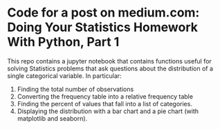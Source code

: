 # Code for a post on medium.com: Doing Your Statistics Homework With Python, Part 1
This repo contains a jupyter notebook that contains functions useful for solving Statistics problems that ask questions about the distribution of a single categorical variable. In particular:

1. Finding the total number of observations
2. Converting the frequency table into a relative frequency table
3. Finding the percent of values that fall into a list of categories.
4. Displaying the distribution with a bar chart and a pie chart (with matplotlib and seaborn).
